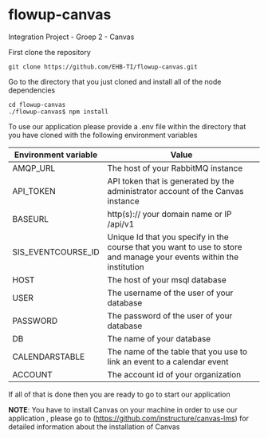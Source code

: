 # flowup-canvas
Integration Project - Groep 2 - Canvas

First clone the repository

```
git clone https://github.com/EHB-TI/flowup-canvas.git
```

Go to the directory that you just cloned and install all of the node dependencies

```
cd flowup-canvas
./flowup-canvas$ npm install
```

To use our application please provide a .env file within the directory that you have cloned with the following environment variables

| Environment variable  | Value |
| ------------- | ------------- |
| AMQP_URL  | The host of your RabbitMQ instance |
| API_TOKEN  | API token that is generated by the administrator account of the Canvas instance |
| BASEURL  | http(s):// your domain name or IP /api/v1 |
| SIS_EVENTCOURSE_ID  | Unique Id that you specify in the course that you want to use to store and manage your events within the institution|
| HOST | The host of your msql database |
| USER | The username of the user of your database |
| PASSWORD | The password of the user of your database |
| DB | The name of your database |
| CALENDARSTABLE | The name of the table that you use to link an event to a calendar event |
| ACCOUNT | The account id of your organization | 

If all of that is done then you are ready to go to start our application

**NOTE**: You have to install Canvas on your machine in order to use our application , please go to (https://github.com/instructure/canvas-lms) for detailed information about the installation of Canvas
